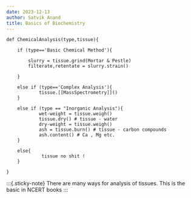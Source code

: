 ```yaml
---
date: 2023-12-13
author: Satvik Anand
title: Basics of Biochemistry
---
```

```{.code-block}
def ChemicalAnalysis(type,tissue){

	if (type=='Basic Chemical Method'){
	
		slurry = tissue.grind(Mortar & Pestle)
		filterate,retentate = slurry.strain()
		
	}
	
	else if (type=='Complex Analysis'){
			tissue.[[MassSpectrometry]]()
	}
	
	else if (type == "Inorganic Analysis"){
			wet-weight = tissue.weigh()
			tissue.dry() # tissue - water
			dry-weight = tissue.weigh()
			ash = tissue.burn() # tissue - carbon compounds
			ash.content() # Ca , Mg etc.
	}
	
	else{
			 tissue no shit !
	}

}
```


:::{.sticky-note}
There are many ways for analysis of tissues. This is the basic in NCERT books 
:::
